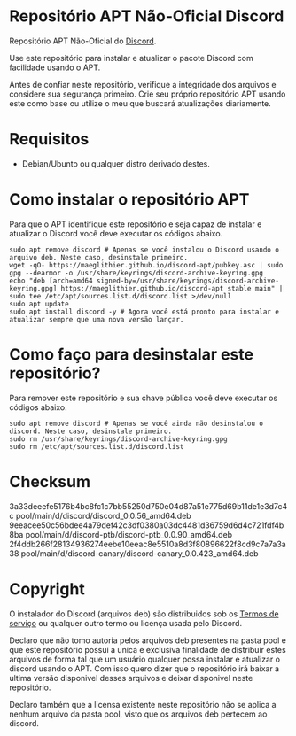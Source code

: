 # Repositório APT Não-Oficial Discord
Repositório APT Não-Oficial do [Discord](https://discord.com).

Use este repositório para instalar e atualizar o pacote Discord com facilidade usando o APT.

Antes de confiar neste repositório, verifique a integridade dos arquivos e considere sua segurança primeiro. Crie seu próprio repositório APT usando este como base ou utilize o meu que buscará atualizações diariamente.

# Requisitos

* Debian/Ubunto ou qualquer distro derivado destes.

# Como instalar o repositório APT
Para que o APT identifique este repositório e seja capaz de instalar e atualizar o Discord você deve executar os códigos abaixo.
```shell
sudo apt remove discord # Apenas se você instalou o Discord usando o arquivo deb. Neste caso, desinstale primeiro.
wget -qO- https://maeglithier.github.io/discord-apt/pubkey.asc | sudo gpg --dearmor -o /usr/share/keyrings/discord-archive-keyring.gpg
echo "deb [arch=amd64 signed-by=/usr/share/keyrings/discord-archive-keyring.gpg] https://maeglithier.github.io/discord-apt stable main" | sudo tee /etc/apt/sources.list.d/discord.list >/dev/null
sudo apt update
sudo apt install discord -y # Agora você está pronto para instalar e atualizar sempre que uma nova versão lançar.
```

# Como faço para desinstalar este repositório?
Para remover este repositório e sua chave pública você deve executar os códigos abaixo.
```shell
sudo apt remove discord # Apenas se você ainda não desinstalou o discord. Neste caso, desinstale primeiro.
sudo rm /usr/share/keyrings/discord-archive-keyring.gpg
sudo rm /etc/apt/sources.list.d/discord.list
```

# Checksum
3a33deeefe5176b4bc8fc1c7bb55250d750e04d87a51e775d69b11de1e3d7c4c  pool/main/d/discord/discord_0.0.56_amd64.deb  
9eeacee50c56bdee4a79def42c3df0380a03dc4481d36759d6d4c721fdf4b8ba  pool/main/d/discord-ptb/discord-ptb_0.0.90_amd64.deb  
2f4ddb266f28134936274eebe10eeac8e5510a8d3f80896622f8cd9c7a7a3a38  pool/main/d/discord-canary/discord-canary_0.0.423_amd64.deb  

# Copyright
O instalador do Discord (arquivos deb) são distribuidos sob os [Termos de serviço](https://discord.com/terms) ou qualquer outro termo ou licença usada pelo Discord.

Declaro que não tomo autoria pelos arquivos deb presentes na pasta pool e que este repositório possui a unica e exclusiva finalidade de distribuir estes arquivos de forma tal que um usuário qualquer possa instalar e atualizar o discord usando o APT. Com isso quero dizer que o repositório irá baixar a ultima versão disponivel desses arquivos e deixar disponivel neste repositório.

Declaro também que a licensa existente neste repositório não se aplica a nenhum arquivo da pasta pool, visto que os arquivos deb pertecem ao discord.